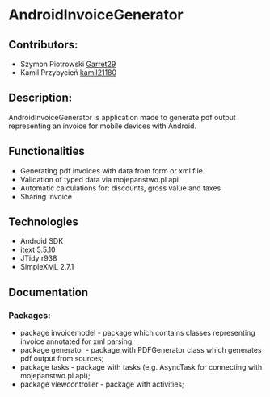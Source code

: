 # AndroidInvoiceGenerator

## Contributors:
- Szymon Piotrowski [Garret29](https://github.com/Garret29)
- Kamil Przybycień [kamil21180](https://github.com/kamil21180)

## Description:
AndroidInvoiceGenerator is application made to generate pdf output representing an invoice for mobile devices with Android.

## Functionalities

+ Generating pdf invoices with data from form or xml file.
+ Validation of typed data via mojepanstwo.pl api
+ Automatic calculations for: discounts, gross value and taxes
+ Sharing invoice

## Technologies

+ Android SDK
+ itext 5.5.10
+ JTidy r938
+ SimpleXML 2.7.1

## Documentation

### Packages:

+ package invoicemodel - package which contains classes representing invoice annotated for xml parsing;
+ package generator - package with PDFGenerator class which generates pdf output from sources;
+ package tasks - package with tasks (e.g. AsyncTask for connecting with mojepanstwo.pl api);
+ package viewcontroller - package with activities;
